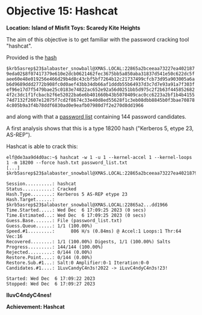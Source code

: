 # Objective 15: Hashcat
**Location: Island of Misfit Toys: Scaredy Kite Heights**

The aim of this objective is to get familiar with the password cracking tool "hashcat".

Provided is the [hash](https://github.com/joergschwarzwaelder/hhc2023/blob/main/Objective-15/hash.txt)

`$krb5asrep$23$alabaster_snowball@XMAS.LOCAL:22865a2bceeaa73227ea4021879eda02$8f07417379e610e2dcb0621462fec3675bb5a850aba31837d541e50c622dc5faee60e48e019256e466d29b4d8c43cbf5bf7264b12c21737499cfcb73d95a903005a6ab6d9689ddd2772b908fc0d0aef43bb34db66af1dddb55b64937d3c7d7e93a91a7f303fef96e17d7f5479bae25c0183e74822ac652e92a56d0251bb5d975c2f2b63f4458526824f2c3dc1f1fcbacb2f6e52022ba6e6b401660b43b5070409cac0cc6223a2bf1b4b415574d7132f2607e12075f7cd2f8674c33e40d8ed55628f1c3eb08dbb8845b0f3bae708784c805b9a3f4b78ddf6830ad0e9eafb07980d7f2e270d8dd1966`

and along with that a [password list](https://github.com/joergschwarzwaelder/hhc2023/blob/main/Objective-15/password_list.txt) containing 144 password candidates.

A first analysis shows that this is a type 18200 hash ("Kerberos 5, etype 23, AS-REP").

Hashcat is able to crack this:
```
elf@de3aa9d4d0ac:~$ hashcat -w 1 -u 1 --kernel-accel 1 --kernel-loops 1 -m 18200 --force hash.txt password_list.txt 
[...]
$krb5asrep$23$alabaster_snowball@XMAS.LOCAL:22865a2bceeaa73227ea4021879eda02$8f07417379e610e2dcb0621462fec3675bb5a850aba31837d541e50c622dc5faee60e48e019256e466d29b4d8c43cbf5bf7264b12c21737499cfcb73d95a903005a6ab6d9689ddd2772b908fc0d0aef43bb34db66af1dddb55b64937d3c7d7e93a91a7f303fef96e17d7f5479bae25c0183e74822ac652e92a56d0251bb5d975c2f2b63f4458526824f2c3dc1f1fcbacb2f6e52022ba6e6b401660b43b5070409cac0cc6223a2bf1b4b415574d7132f2607e12075f7cd2f8674c33e40d8ed55628f1c3eb08dbb8845b0f3bae708784c805b9a3f4b78ddf6830ad0e9eafb07980d7f2e270d8dd1966:IluvC4ndyC4nes!
                                                 
Session..........: hashcat
Status...........: Cracked
Hash.Type........: Kerberos 5 AS-REP etype 23
Hash.Target......: $krb5asrep$23$alabaster_snowball@XMAS.LOCAL:22865a2...dd1966
Time.Started.....: Wed Dec  6 17:09:25 2023 (0 secs)
Time.Estimated...: Wed Dec  6 17:09:25 2023 (0 secs)
Guess.Base.......: File (password_list.txt)
Guess.Queue......: 1/1 (100.00%)
Speed.#1.........:      806 H/s (0.84ms) @ Accel:1 Loops:1 Thr:64 Vec:16
Recovered........: 1/1 (100.00%) Digests, 1/1 (100.00%) Salts
Progress.........: 144/144 (100.00%)
Rejected.........: 0/144 (0.00%)
Restore.Point....: 0/144 (0.00%)
Restore.Sub.#1...: Salt:0 Amplifier:0-1 Iteration:0-0
Candidates.#1....: 1LuvCandyC4n3s!2022 -> iLuvC4ndyC4n3s!23!

Started: Wed Dec  6 17:09:22 2023
Stopped: Wed Dec  6 17:09:27 2023
```

**IluvC4ndyC4nes!**

**Achievement: Hashcat**
<!--stackedit_data:
eyJoaXN0b3J5IjpbLTE0MTM2OTI0MSwtMjA5OTc0MTE0NiwtNz
gwOTkwOTI1LDE1NzkxMDU5NjAsLTIwMTAxOTI2M119
-->